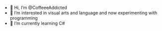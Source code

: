 - 👋 Hi, I’m @CoffeeeAddicted
- 👀 I’m interested in visual arts and language and now experimenting with programming
- 🌱 I’m currently learning C# 

<!---
CoffeeeAddicted/CoffeeeAddicted is a ✨ special ✨ repository because its `README.md` (this file) appears on your GitHub profile.
You can click the Preview link to take a look at your changes.
--->

